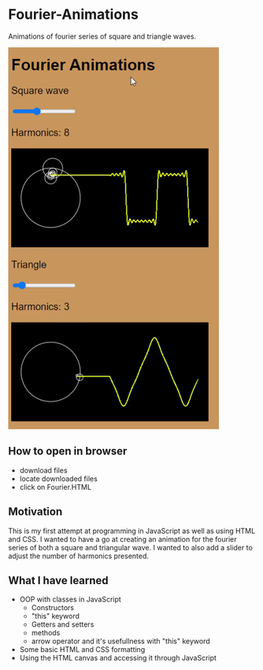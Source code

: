 # Fourier-Animations
Animations of fourier series of square and triangle waves.

![gif of html file](https://github.com/SirFourier/Fourier-Animations/blob/master/Fourier.gif)

## How to open in browser
- download files
- locate downloaded files
- click on Fourier.HTML

## Motivation
This is my first attempt at programming in JavaScript as well as using HTML and CSS. I wanted to have a go at creating an animation for the fourier series of both a square and triangular wave. I wanted to also add a slider to adjust the number of harmonics presented. 

## What I have learned
- OOP with classes in JavaScript
  - Constructors
  - "this" keyword
  - Getters and setters
  - methods
  - arrow operator and it's usefullness with "this" keyword
- Some basic HTML and CSS formatting
- Using the HTML canvas and accessing it through JavaScript
